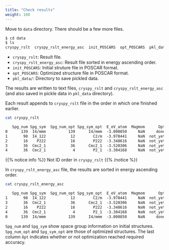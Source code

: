 ```yaml
---
title: "Check results"
weight: 160
---
```


Move to `data` directory. There should be a few more files.
``` zsh
$ cd data
$ ls
cryspy_rslt  cryspy_rslt_energy_asc  init_POSCARS  opt_POSCARS  pkl_data/
```

- `cryspy_rslt`: Result file.
- `cryspy_rslt_energy_asc`: Result file sorted in energy ascending order.
- `init_POSCARS`: Initial struture file in POSCAR format.
- `opt_POSCARS`: Optimized structure file in POSCAR format.
- `pkl_data/`: Directory to save pickled data.


The results are written to text files, `cryspy_rslt` and `cryspy_rslt_energy_asc` (and also saved in pickle data in `pkl_data` directory).


Each result appends to `cryspy_rslt` file in the order in which one finished earlier.

``` zsh
cat cryspy_rslt
```

``` txt
   Spg_num Spg_sym  Spg_num_opt Spg_sym_opt  E_eV_atom  Magmom      Opt
0      139  I4/mmm          139      I4/mmm  -3.000850     NaN     done
1       98  I4_122           12        C2/m  -3.978441     NaN  not_yet
2       16    P222           16        P222  -3.348616     NaN  not_yet
3       36  Cmc2_1           36      Cmc2_1  -3.520306     NaN  not_yet
4       36  Cmc2_1            4        P2_1  -3.304168     NaN  not_yet
```

{{% notice info %}}
Not ID order in `cryspy_rslt`
{{% /notice %}}



In `cryspy_rslt_energy_asc` file, the results are sorted in energy ascending order.

``` zsh
cat cryspy_rslt_energy_asc
```

``` txt
   Spg_num Spg_sym  Spg_num_opt Spg_sym_opt  E_eV_atom  Magmom      Opt
1       98  I4_122           12        C2/m  -3.978441     NaN  not_yet
3       36  Cmc2_1           36      Cmc2_1  -3.520306     NaN  not_yet
2       16    P222           16        P222  -3.348616     NaN  not_yet
4       36  Cmc2_1            4        P2_1  -3.304168     NaN  not_yet
0      139  I4/mmm          139      I4/mmm  -3.000850     NaN     done
```

`Spg_num` and `Spg_sym` show space group information on initial structures.
`Spg_num_opt` and `Spg_sym_opt` are those of optimized structures.
The last column `Opt` indicates whether or not optimization reached required accuracy.
